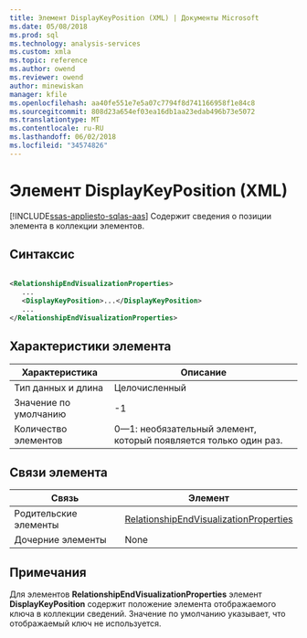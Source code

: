 ```yaml
---
title: Элемент DisplayKeyPosition (XML) | Документы Microsoft
ms.date: 05/08/2018
ms.prod: sql
ms.technology: analysis-services
ms.custom: xmla
ms.topic: reference
ms.author: owend
ms.reviewer: owend
author: minewiskan
manager: kfile
ms.openlocfilehash: aa40fe551e7e5a07c7794f8d741166958f1e84c8
ms.sourcegitcommit: 808d23a654ef03ea16db1aa23edab496b73e5072
ms.translationtype: MT
ms.contentlocale: ru-RU
ms.lasthandoff: 06/02/2018
ms.locfileid: "34574826"
---
```

# <a name="displaykeyposition-element-xml"></a>Элемент DisplayKeyPosition (XML)
[!INCLUDE[ssas-appliesto-sqlas-aas](../../../includes/ssas-appliesto-sqlas-aas.md)]
  Содержит сведения о позиции элемента в коллекции элементов.  
  
## <a name="syntax"></a>Синтаксис  
  
```xml  
  
<RelationshipEndVisualizationProperties>  
   ...  
   <DisplayKeyPosition>...</DisplayKeyPosition>  
   ...  
</RelationshipEndVisualizationProperties>  
```  
  
## <a name="element-characteristics"></a>Характеристики элемента  
  
|Характеристика|Описание|  
|--------------------|-----------------|  
|Тип данных и длина|Целочисленный|  
|Значение по умолчанию|-1|  
|Количество элементов|0—1: необязательный элемент, который появляется только один раз.|  
  
## <a name="element-relationships"></a>Связи элемента  
  
|Связь|Элемент|  
|------------------|-------------|  
|Родительские элементы|[RelationshipEndVisualizationProperties](../../../analysis-services/scripting/data-type/relationshipendvisualizationproperties-data-type-assl.md)|  
|Дочерние элементы|None|  
  
## <a name="remarks"></a>Примечания  
 Для элементов **RelationshipEndVisualizationProperties** элемент **DisplayKeyPosition** содержит положение элемента отображаемого ключа в коллекции сведений. Значение по умолчанию указывает, что отображаемый ключ не используется.  
  
  
